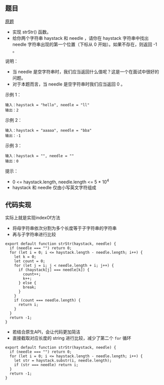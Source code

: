 ## 题目

[原题](https://leetcode-cn.com/leetbook/read/top-interview-questions-easy/xnr003/)

* 实现 strStr() 函数。
* 给你两个字符串 haystack 和 needle ，请你在 haystack 字符串中找出 needle 字符串出现的第一个位置（下标从 0 开始）。如果不存在，则返回  -1 。

说明：

* 当 needle 是空字符串时，我们应当返回什么值呢？这是一个在面试中很好的问题。
* 对于本题而言，当 needle 是空字符串时我们应当返回 0 。



示例 1：

```
输入：haystack = "hello", needle = "ll"
输出：2
```

示例 2：

```
输入：haystack = "aaaaa", needle = "bba"
输出：-1
```

示例 3：

```
输入：haystack = "", needle = ""
输出：0
```


提示：

* 0 <= haystack.length, needle.length <= 5 * 10<sup>4</sup>
* haystack 和 needle 仅由小写英文字符组成

## 代码实现

实际上就是实现indexOf方法

* 将母字符串依次分割为多个长度等于子字符串的字符串
* 再与子字符串进行比较

```
export default function strStr(haystack, needle) {
  if (needle === "") return 0;
  for (let i = 0; i <= haystack.length - needle.length; i++) {
    let k = 0;
    let count = 0;
    for (let j = i; j < needle.length + i; j++) {
      if (haystack[j] === needle[k]) {
        count++;
        k++;
      } else {
        break;
      }
    }
    if (count === needle.length) {
      return i;
    }
  }
  return -1;
}
```

* 若结合原生API，会让代码更加简洁
* 直接截取对应长度的 string 进行比较，减少了第二个 `for` 循环

```
export default function strStr(haystack, needle) {
  if (needle === "") return 0;
  for (let i = 0; i <= haystack.length - needle.length; i++) {
    let str = haystack.substr(i, needle.length);
    if (str === needle) return i;
  }
  return -1;
}
```

